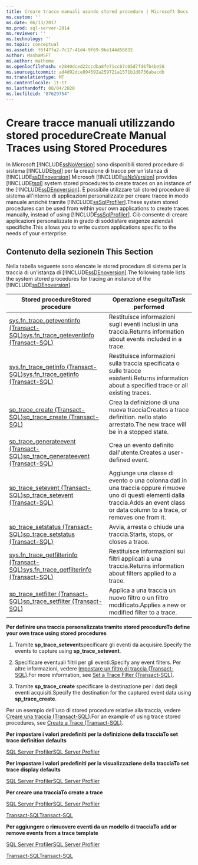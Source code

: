 ```yaml
---
title: Creare tracce manuali usando stored procedure | Microsoft Docs
ms.custom: ''
ms.date: 06/13/2017
ms.prod: sql-server-2014
ms.reviewer: ''
ms.technology: ''
ms.topic: conceptual
ms.assetid: f6f47fa2-7c17-41d4-9f69-9be144d56832
author: MashaMSFT
ms.author: mathoma
ms.openlocfilehash: e2840dced22ccdba8fe71cc87c05d7fd6fb4be58
ms.sourcegitcommit: ad4d92dce894592a259721a1571b1d8736abacdb
ms.translationtype: MT
ms.contentlocale: it-IT
ms.lasthandoff: 08/04/2020
ms.locfileid: "87629754"
---
```

# <a name="create-manual-traces-using-stored-procedures"></a><span data-ttu-id="1519a-102">Creare tracce manuali utilizzando stored procedure</span><span class="sxs-lookup"><span data-stu-id="1519a-102">Create Manual Traces using Stored Procedures</span></span>
  <span data-ttu-id="1519a-103">In Microsoft [!INCLUDE[ssNoVersion](../../includes/ssnoversion-md.md)] sono disponibili stored procedure di sistema [!INCLUDE[tsql](../../includes/tsql-md.md)] per la creazione di tracce per un'istanza di [!INCLUDE[ssDEnoversion](../../includes/ssdenoversion-md.md)].</span><span class="sxs-lookup"><span data-stu-id="1519a-103">Microsoft [!INCLUDE[ssNoVersion](../../includes/ssnoversion-md.md)] provides [!INCLUDE[tsql](../../includes/tsql-md.md)] system stored procedures to create traces on an instance of the [!INCLUDE[ssDEnoversion](../../includes/ssdenoversion-md.md)].</span></span> <span data-ttu-id="1519a-104">È possibile utilizzare tali stored procedure di sistema all'interno di applicazioni personalizzate per creare tracce in modo manuale anziché tramite [!INCLUDE[ssSqlProfiler](../../includes/sssqlprofiler-md.md)].</span><span class="sxs-lookup"><span data-stu-id="1519a-104">These system stored procedures can be used from within your own applications to create traces manually, instead of using [!INCLUDE[ssSqlProfiler](../../includes/sssqlprofiler-md.md)].</span></span> <span data-ttu-id="1519a-105">Ciò consente di creare applicazioni personalizzate in grado di soddisfare esigenze aziendali specifiche.</span><span class="sxs-lookup"><span data-stu-id="1519a-105">This allows you to write custom applications specific to the needs of your enterprise.</span></span>  
  
## <a name="in-this-section"></a><span data-ttu-id="1519a-106">Contenuto della sezione</span><span class="sxs-lookup"><span data-stu-id="1519a-106">In This Section</span></span>  
 <span data-ttu-id="1519a-107">Nella tabella seguente sono elencate le stored procedure di sistema per la traccia di un'istanza di [!INCLUDE[ssDEnoversion](../../includes/ssdenoversion-md.md)].</span><span class="sxs-lookup"><span data-stu-id="1519a-107">The following table lists the system stored procedures for tracing an instance of the [!INCLUDE[ssDEnoversion](../../includes/ssdenoversion-md.md)].</span></span>  
  
|<span data-ttu-id="1519a-108">Stored procedure</span><span class="sxs-lookup"><span data-stu-id="1519a-108">Stored procedure</span></span>|<span data-ttu-id="1519a-109">Operazione eseguita</span><span class="sxs-lookup"><span data-stu-id="1519a-109">Task performed</span></span>|  
|----------------------|--------------------|  
|[<span data-ttu-id="1519a-110">sys.fn_trace_geteventinfo &#40;Transact-SQL&#41;</span><span class="sxs-lookup"><span data-stu-id="1519a-110">sys.fn_trace_geteventinfo &#40;Transact-SQL&#41;</span></span>](/sql/relational-databases/system-functions/sys-fn-trace-geteventinfo-transact-sql)|<span data-ttu-id="1519a-111">Restituisce informazioni sugli eventi inclusi in una traccia.</span><span class="sxs-lookup"><span data-stu-id="1519a-111">Returns information about events included in a trace.</span></span>|  
|[<span data-ttu-id="1519a-112">sys.fn_trace_getinfo &#40;Transact-SQL&#41;</span><span class="sxs-lookup"><span data-stu-id="1519a-112">sys.fn_trace_getinfo &#40;Transact-SQL&#41;</span></span>](/sql/relational-databases/system-functions/sys-fn-trace-getinfo-transact-sql)|<span data-ttu-id="1519a-113">Restituisce informazioni sulla traccia specificata o sulle tracce esistenti.</span><span class="sxs-lookup"><span data-stu-id="1519a-113">Returns information about a specified trace or all existing traces.</span></span>|  
|[<span data-ttu-id="1519a-114">sp_trace_create &#40;Transact-SQL&#41;</span><span class="sxs-lookup"><span data-stu-id="1519a-114">sp_trace_create &#40;Transact-SQL&#41;</span></span>](/sql/relational-databases/system-stored-procedures/sp-trace-create-transact-sql)|<span data-ttu-id="1519a-115">Crea la definizione di una nuova traccia</span><span class="sxs-lookup"><span data-stu-id="1519a-115">Creates a trace definition.</span></span> <span data-ttu-id="1519a-116">nello stato arrestato.</span><span class="sxs-lookup"><span data-stu-id="1519a-116">The new trace will be in a stopped state.</span></span>|  
|[<span data-ttu-id="1519a-117">sp_trace_generateevent &#40;Transact-SQL&#41;</span><span class="sxs-lookup"><span data-stu-id="1519a-117">sp_trace_generateevent &#40;Transact-SQL&#41;</span></span>](/sql/relational-databases/system-stored-procedures/sp-trace-generateevent-transact-sql)|<span data-ttu-id="1519a-118">Crea un evento definito dall'utente.</span><span class="sxs-lookup"><span data-stu-id="1519a-118">Creates a user-defined event.</span></span>|  
|[<span data-ttu-id="1519a-119">sp_trace_setevent &#40;Transact-SQL&#41;</span><span class="sxs-lookup"><span data-stu-id="1519a-119">sp_trace_setevent &#40;Transact-SQL&#41;</span></span>](/sql/relational-databases/system-stored-procedures/sp-trace-setevent-transact-sql)|<span data-ttu-id="1519a-120">Aggiunge una classe di evento o una colonna dati in una traccia oppure rimuove uno di questi elementi dalla traccia.</span><span class="sxs-lookup"><span data-stu-id="1519a-120">Adds an event class or data column to a trace, or removes one from it.</span></span>|  
|[<span data-ttu-id="1519a-121">sp_trace_setstatus &#40;Transact-SQL&#41;</span><span class="sxs-lookup"><span data-stu-id="1519a-121">sp_trace_setstatus &#40;Transact-SQL&#41;</span></span>](/sql/relational-databases/system-stored-procedures/sp-trace-setstatus-transact-sql)|<span data-ttu-id="1519a-122">Avvia, arresta o chiude una traccia.</span><span class="sxs-lookup"><span data-stu-id="1519a-122">Starts, stops, or closes a trace.</span></span>|  
|[<span data-ttu-id="1519a-123">sys.fn_trace_getfilterinfo &#40;Transact-SQL&#41;</span><span class="sxs-lookup"><span data-stu-id="1519a-123">sys.fn_trace_getfilterinfo &#40;Transact-SQL&#41;</span></span>](/sql/relational-databases/system-functions/sys-fn-trace-getfilterinfo-transact-sql)|<span data-ttu-id="1519a-124">Restituisce informazioni sui filtri applicati a una traccia.</span><span class="sxs-lookup"><span data-stu-id="1519a-124">Returns information about filters applied to a trace.</span></span>|  
|[<span data-ttu-id="1519a-125">sp_trace_setfilter &#40;Transact-SQL&#41;</span><span class="sxs-lookup"><span data-stu-id="1519a-125">sp_trace_setfilter &#40;Transact-SQL&#41;</span></span>](/sql/relational-databases/system-stored-procedures/sp-trace-setfilter-transact-sql)|<span data-ttu-id="1519a-126">Applica a una traccia un nuovo filtro o un filtro modificato.</span><span class="sxs-lookup"><span data-stu-id="1519a-126">Applies a new or modified filter to a trace.</span></span>|  
  
 <span data-ttu-id="1519a-127">**Per definire una traccia personalizzata tramite stored procedure**</span><span class="sxs-lookup"><span data-stu-id="1519a-127">**To define your own trace using stored procedures**</span></span>  
  
1.  <span data-ttu-id="1519a-128">Tramite **sp_trace_setevent**specificare gli eventi da acquisire.</span><span class="sxs-lookup"><span data-stu-id="1519a-128">Specify the events to capture using **sp_trace_setevent**.</span></span>  
  
2.  <span data-ttu-id="1519a-129">Specificare eventuali filtri per gli eventi.</span><span class="sxs-lookup"><span data-stu-id="1519a-129">Specify any event filters.</span></span> <span data-ttu-id="1519a-130">Per altre informazioni, vedere [Impostare un filtro di traccia &#40;Transact-SQL&#41;](../../ssms/agent/set-sql-server-alias-for-sql-server-agent-service-ssms.md).</span><span class="sxs-lookup"><span data-stu-id="1519a-130">For more information, see [Set a Trace Filter &#40;Transact-SQL&#41;](../../ssms/agent/set-sql-server-alias-for-sql-server-agent-service-ssms.md).</span></span>  
  
3.  <span data-ttu-id="1519a-131">Tramite **sp_trace_create** specificare la destinazione per i dati degli eventi acquisiti.</span><span class="sxs-lookup"><span data-stu-id="1519a-131">Specify the destination for the captured event data using **sp_trace_create**.</span></span>  
  
 <span data-ttu-id="1519a-132">Per un esempio dell'uso di stored procedure relative alla traccia, vedere [Creare una traccia &#40;Transact-SQL&#41;](../sql-trace/create-a-trace-transact-sql.md).</span><span class="sxs-lookup"><span data-stu-id="1519a-132">For an example of using trace stored procedures, see [Create a Trace &#40;Transact-SQL&#41;](../sql-trace/create-a-trace-transact-sql.md).</span></span>  
  
 <span data-ttu-id="1519a-133">**Per impostare i valori predefiniti per la definizione della traccia**</span><span class="sxs-lookup"><span data-stu-id="1519a-133">**To set trace definition defaults**</span></span>  
  
 [<span data-ttu-id="1519a-134">SQL Server Profiler</span><span class="sxs-lookup"><span data-stu-id="1519a-134">SQL Server Profiler</span></span>](../../tools/sql-server-profiler/sql-server-profiler.md)  
  
 <span data-ttu-id="1519a-135">**Per impostare i valori predefiniti per la visualizzazione della traccia**</span><span class="sxs-lookup"><span data-stu-id="1519a-135">**To set trace display defaults**</span></span>  
  
 [<span data-ttu-id="1519a-136">SQL Server Profiler</span><span class="sxs-lookup"><span data-stu-id="1519a-136">SQL Server Profiler</span></span>](../../tools/sql-server-profiler/set-trace-display-defaults-sql-server-profiler.md)  
  
 <span data-ttu-id="1519a-137">**Per creare una traccia**</span><span class="sxs-lookup"><span data-stu-id="1519a-137">**To create a trace**</span></span>  
  
 [<span data-ttu-id="1519a-138">SQL Server Profiler</span><span class="sxs-lookup"><span data-stu-id="1519a-138">SQL Server Profiler</span></span>](../../tools/sql-server-profiler/create-a-trace-sql-server-profiler.md)  
  
 [<span data-ttu-id="1519a-139">Transact-SQL</span><span class="sxs-lookup"><span data-stu-id="1519a-139">Transact-SQL</span></span>](../sql-trace/create-a-trace-transact-sql.md)  
  
 <span data-ttu-id="1519a-140">**Per aggiungere o rimuovere eventi da un modello di traccia**</span><span class="sxs-lookup"><span data-stu-id="1519a-140">**To add or remove events from a trace template**</span></span>  
  
 [<span data-ttu-id="1519a-141">SQL Server Profiler</span><span class="sxs-lookup"><span data-stu-id="1519a-141">SQL Server Profiler</span></span>](../../tools/sql-server-profiler/specify-events-and-data-columns-for-a-trace-file-sql-server-profiler.md)  
  
 [<span data-ttu-id="1519a-142">Transact-SQL</span><span class="sxs-lookup"><span data-stu-id="1519a-142">Transact-SQL</span></span>](/sql/relational-databases/system-stored-procedures/sp-trace-setevent-transact-sql)  
  
  
